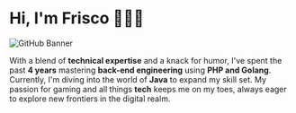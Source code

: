 # Hi, I'm Frisco 👋🧑‍💻

![GitHub Banner](https://github.com/user-attachments/assets/c752c925-976c-49f3-b61c-b4e1de73e5d7)

With a blend of **technical expertise** and a knack for humor, I've spent the past **4 years** mastering **back-end engineering** using **PHP and Golang**. Currently, I'm diving into the world of **Java** to expand my skill set. My passion for gaming and all things **tech** keeps me on my toes, always eager to explore new frontiers in the digital realm.
